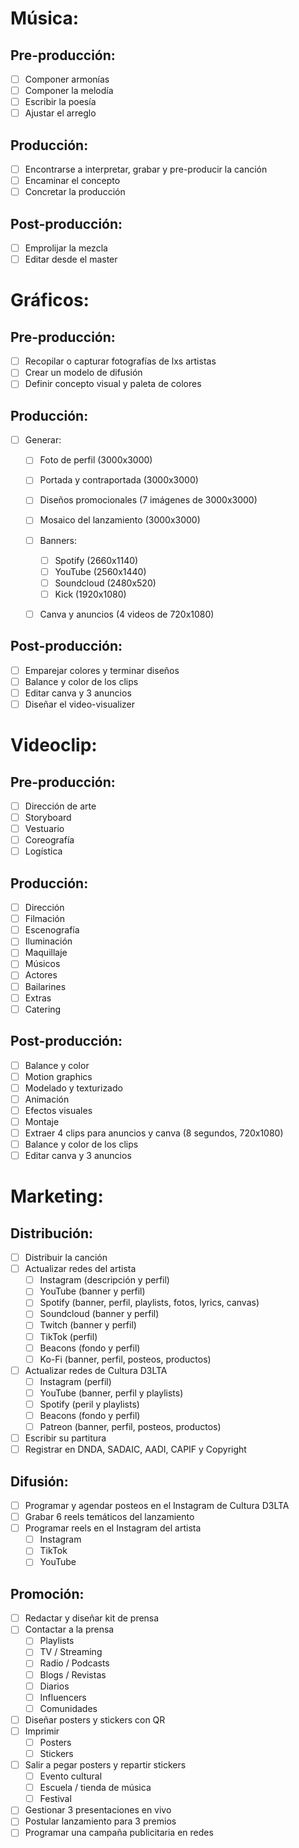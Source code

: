 # Música:

## Pre-producción:
- [ ] Componer armonías
- [ ] Componer la melodía
- [ ] Escribir la poesía
- [ ] Ajustar el arreglo

## Producción: 
- [ ] Encontrarse a interpretar, grabar y pre-producir la canción
- [ ] Encaminar el concepto
- [ ] Concretar la producción

## Post-producción: 
- [ ] Emprolijar la mezcla
- [ ] Editar desde el master

# Gráficos:

## Pre-producción:
- [ ] Recopilar o capturar fotografías de lxs artistas
- [ ] Crear un modelo de difusión
- [ ] Definir concepto visual y paleta de colores

## Producción: 
- [ ] Generar:
	- [ ] Foto de perfil (3000x3000)
	- [ ] Portada y contraportada (3000x3000)
	- [ ] Diseños promocionales (7 imágenes de 3000x3000)
	- [ ] Mosaico del lanzamiento (3000x3000)
	- [ ] Banners:
		- [ ] Spotify (2660x1140)
		- [ ] YouTube (2560x1440)
		- [ ] Soundcloud (2480x520)
		- [ ] Kick (1920x1080)
	- [ ] Canva y anuncios (4 videos de 720x1080)
    

## Post-producción: 
- [ ] Emparejar colores y terminar diseños
- [ ] Balance y color de los clips
- [ ] Editar canva y 3 anuncios
- [ ] Diseñar el video-visualizer

# Videoclip:

## Pre-producción:
- [ ] Dirección de arte
- [ ] Storyboard
- [ ] Vestuario
- [ ] Coreografía
- [ ] Logística

## Producción:
- [ ] Dirección
- [ ] Filmación
- [ ] Escenografía
- [ ] Iluminación
- [ ] Maquillaje
- [ ] Músicos
- [ ] Actores
- [ ] Bailarines
- [ ] Extras
- [ ] Catering

## Post-producción:
- [ ] Balance y color
- [ ] Motion graphics
- [ ] Modelado y texturizado
- [ ] Animación
- [ ] Efectos visuales
- [ ] Montaje
- [ ] Extraer 4 clips para anuncios y canva (8 segundos, 720x1080)
- [ ] Balance y color de los clips
- [ ] Editar canva y 3 anuncios

# Marketing:

## Distribución:
- [ ] Distribuir la canción
- [ ] Actualizar redes del artista
	- [ ] Instagram (descripción y perfil)
	- [ ] YouTube (banner y perfil)
	- [ ] Spotify (banner, perfil, playlists, fotos, lyrics, canvas)
	- [ ] Soundcloud (banner y perfil)
	- [ ] Twitch (banner y perfil)
	- [ ] TikTok (perfil)
	- [ ] Beacons (fondo y perfil)
	- [ ] Ko-Fi (banner, perfil, posteos, productos)
- [ ] Actualizar redes de Cultura D3LTA
	- [ ] Instagram (perfil)
	- [ ] YouTube (banner, perfil y playlists)
	- [ ] Spotify (peril y playlists)
	- [ ] Beacons (fondo y perfil)
	- [ ] Patreon (banner, perfil, posteos, productos)
- [ ] Escribir su partitura
- [ ] Registrar en DNDA, SADAIC, AADI, CAPIF y Copyright

## Difusión:
- [ ] Programar y agendar posteos en el Instagram de Cultura D3LTA
- [ ] Grabar 6 reels temáticos del lanzamiento
- [ ] Programar reels en el Instagram del artista
	- [ ] Instagram
	- [ ] TikTok
	- [ ] YouTube

## Promoción:
- [ ] Redactar y diseñar kit de prensa
- [ ] Contactar a la prensa
	- [ ] Playlists
	- [ ] TV / Streaming
	- [ ] Radio / Podcasts
	- [ ] Blogs / Revistas
	- [ ] Diarios
	- [ ] Influencers
	- [ ] Comunidades
- [ ] Diseñar posters y stickers con QR
- [ ] Imprimir
	- [ ] Posters
	- [ ] Stickers
- [ ] Salir a pegar posters y repartir stickers
	- [ ] Evento cultural
	- [ ] Escuela / tienda de música
	- [ ] Festival
- [ ] Gestionar 3 presentaciones en vivo
- [ ] Postular lanzamiento para 3 premios
- [ ] Programar una campaña publicitaria en redes
